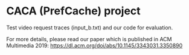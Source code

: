 # CACA (PrefCache) project

Test video request traces (input_b.txt) and our code for evaluation. 

For more details, please read our paper which is published in ACM Multimedia 2019:
https://dl.acm.org/doi/abs/10.1145/3343031.3350890
